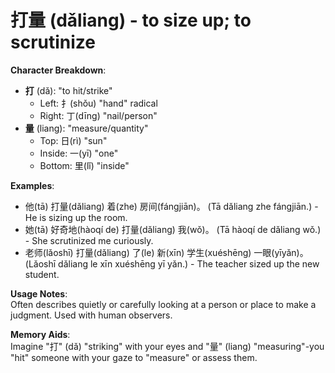 # **打量 (dǎliang) - to size up; to scrutinize**

**Character Breakdown**:  
- **打** (dǎ): "to hit/strike"
  - Left: 扌(shǒu) "hand" radical
  - Right: 丁(dīng) "nail/person"  
- **量** (liang): "measure/quantity"
  - Top: 日(rì) "sun"
  - Inside: 一(yī) "one"
  - Bottom: 里(lǐ) "inside"

**Examples**:  
- 他(tā) 打量(dǎliang) 着(zhe) 房间(fángjiān)。 (Tā dǎliang zhe fángjiān.) - He is sizing up the room.  
- 她(tā) 好奇地(hàoqí de) 打量(dǎliang) 我(wǒ)。 (Tā hàoqí de dǎliang wǒ.) - She scrutinized me curiously.  
- 老师(lǎoshī) 打量(dǎliang) 了(le) 新(xīn) 学生(xuéshēng) 一眼(yīyǎn)。 (Lǎoshī dǎliang le xīn xuéshēng yī yǎn.) - The teacher sized up the new student.

**Usage Notes**:  
Often describes quietly or carefully looking at a person or place to make a judgment. Used with human observers.

**Memory Aids**:  
Imagine "打" (dǎ) "striking" with your eyes and "量" (liang) "measuring"-you "hit" someone with your gaze to "measure" or assess them.
